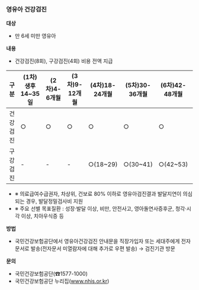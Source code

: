 ### 영유아 건강검진

**대상**
- 만 6세 미만 영유아

**내용**
- 건강검진(8회), 구강검진(4회) 비용 전액 지급

| 구분 | (1차)생후14~35일 | (2차)4-6개월 | (3차)9-12개월 | (4차)18-24개월 | (5차)30-36개월 | (6차)42-48개월 | (7차)54-60개월 | (8차)66-71개월 |
|------|------------------|--------------|---------------|----------------|----------------|----------------|----------------|----------------|
| 건강검진 | ○ | ○ | ○ | ○ | ○ | ○ | ○ | ○ |
| 구강검진 | - | - | - | ○(18~29) | ○(30~41) | ○(42~53) | ○(54~65) | - |

- ※ 의료급여수급권자, 차상위, 건보료 80% 이하로 영유아검진결과 발달지연이 의심되는 경우, 발달정밀검사비 지원
- ※ 주요 선별 목표질환 : 성장·발달 이상, 비만, 안전사고, 영아돌연사증후군, 청각·시각 이상, 치아우식증 등

**방법**
- 국민건강보험공단에서 영유아건강검진 안내문을 직장가입자 또는 세대주에게 전자문서로 발송(전자문서 미열람자에 대해 추가로 우편 발송) → 검진기관 방문

**문의**
- 국민건강보험공단(☎1577-1000)
- 국민건강보험공단 누리집(www.nhis.or.kr)
